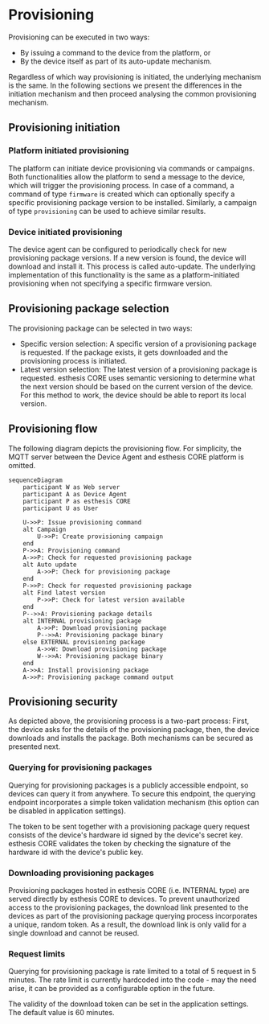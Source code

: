 # Provisioning

Provisioning can be executed in two ways:
- By issuing a command to the device from the platform, or
- By the device itself as part of its auto-update mechanism.

Regardless of which way provisioning is initiated, the underlying mechanism is the same. In the
following sections we present the differences in the initiation mechanism and then proceed analysing
the common provisioning mechanism.

## Provisioning initiation
### Platform initiated provisioning
The platform can initiate device provisioning via commands or campaigns. Both functionalities allow
the platform to send a message to the device, which will trigger the provisioning process. In case
of a command, a command of type `firmware` is created which can optionally specify a specific
provisioning package version to be installed. Similarly, a campaign of type `provisioning` can be used to
achieve similar results.

### Device initiated provisioning
The device agent can be configured to periodically check for new provisioning package versions. If a
new version is found, the device will download and install it. This process is called auto-update.
The underlying implementation of this functionality is the same as a platform-initiated provisioning
when not specifying a specific firmware version.

## Provisioning package selection
The provisioning package can be selected in two ways:
- Specific version selection: A specific version of a provisioning package is requested. If the package exists, it gets downloaded and the provisioning process is initiated.
- Latest version selection: The latest version of a provisioning package is requested. esthesis CORE uses semantic versioning to determine what the next version should be based on the current version of the device. For this method to work, the device should be able to report its local version.

## Provisioning flow
The following diagram depicts the provisioning flow. For simplicity, the MQTT server between the Device Agent and esthesis CORE platform is omitted.

```mermaid
sequenceDiagram
	participant W as Web server
	participant A as Device Agent
	participant P as esthesis CORE
	participant U as User

	U->>P: Issue provisioning command
	alt Campaign
		U->>P: Create provisioning campaign
	end
	P->>A: Provisioning command
	A->>P: Check for requested provisioning package
	alt Auto update
		A->>P: Check for provisioning package
	end
	P->>P: Check for requested provisioning package
	alt Find latest version
		P->>P: Check for latest version available
	end
	P-->>A: Provisioning package details
	alt INTERNAL provisioning package
		A->>P: Download provisioning package
		P-->>A: Provisioning package binary
	else EXTERNAL provisioning package
		A->>W: Download provisioning package
		W-->>A: Provisioning package binary
	end
	A->>A: Install provisioning package
	A->>P: Provisioning package command output
```

## Provisioning security
As depicted above, the provisioning process is a two-part process: First, the device asks for the
details of the provisioning package, then, the device downloads and installs the package. Both
mechanisms can be secured as presented next.

### Querying for provisioning packages
Querying for provisioning packages is a publicly accessible endpoint, so devices can query it from
anywhere. To secure this endpoint, the querying endpoint incorporates a simple token validation
mechanism (this option can be disabled in application settings).

The token to be sent together with a provisioning package query request consists of the device's
hardware id signed by the device's secret key. esthesis CORE validates the token by checking the
signature of the hardware id with the device's public key.

### Downloading provisioning packages
Provisioning packages hosted in esthesis CORE (i.e. INTERNAL type) are served directly by esthesis
CORE to devices. To prevent unauthorized access to the provisioning packages, the download link
presented to the devices as part of the provisioning package querying process incorporates a unique,
random token. As a result, the download link is only valid for a single download and cannot be reused.

### Request limits
Querying for provisioning package is rate limited to a total of 5 request in 5 minutes. The rate
limit is currently hardcoded into the code - may the need arise, it can be provided as a configurable
option in the future.

The validity of the download token can be set in the application settings. The default value is 60
minutes.
